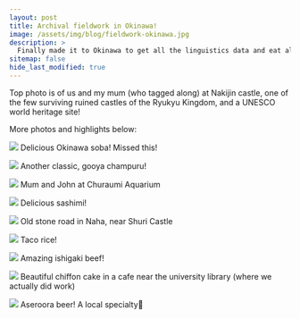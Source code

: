```yaml
---
layout: post
title: Archival fieldwork in Okinawa!
image: /assets/img/blog/fieldwork-okinawa.jpg
description: >
  Finally made it to Okinawa to get all the linguistics data and eat all the food!
sitemap: false
hide_last_modified: true
---
```


Top photo is of us and my mum (who tagged along) at Nakijin castle, one of the few surviving ruined castles of the Ryukyu Kingdom, and a UNESCO world heritage site!

More photos and highlights below:

<!--more-->

![](/assets/img/blog/okinawa/okinawa-soba.jpg)
Delicious Okinawa soba! Missed this!

![](/assets/img/blog/okinawa/gooya-champuru.jpg)
Another classic, gooya champuru!

![](/assets/img/blog/okinawa/churaumi.jpg)
Mum and John at Churaumi Aquarium

![](/assets/img/blog/okinawa/sashimi.jpg)
Delicious sashimi!

![](/assets/img/blog/okinawa/stoneroad.jpg)
Old stone road in Naha, near Shuri Castle

![](/assets/img/blog/okinawa/taco-rice.jpg)
Taco rice!

![](/assets/img/blog/okinawa/ishigaki-beef.jpg)
Amazing ishigaki beef!

![](/assets/img/blog/okinawa/chiffoncake.jpg)
Beautiful chiffon cake in a cafe near the university library (where we actually did work)

![](/assets/img/blog/okinawa/aserora-beer.jpg)
Aseroora beer! A local specialty🍻 


